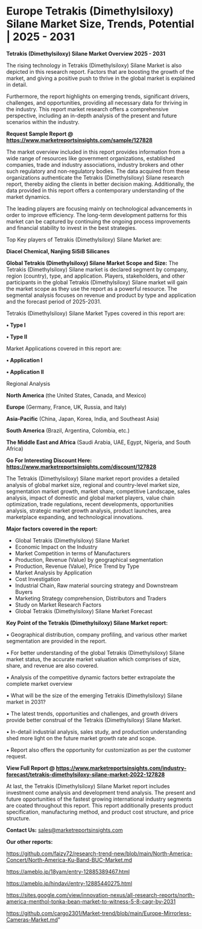 # Europe Tetrakis (Dimethylsiloxy) Silane Market Size, Trends, Potential | 2025 - 2031

<Strong> Tetrakis (Dimethylsiloxy) Silane Market Overview 2025 - 2031</strong>

The rising technology in Tetrakis (Dimethylsiloxy) Silane Market is also depicted in this research report. Factors that are boosting the growth of the market, and giving a positive push to thrive in the global market is explained in detail.

Furthermore, the report highlights on emerging trends, significant drivers, challenges, and opportunities, providing all necessary data for thriving in the industry. This report market research offers a comprehensive perspective, including an in-depth analysis of the present and future scenarios within the industry.

<strong>Request Sample Report @ <a href=https://www.marketreportsinsights.com/sample/127828>https://www.marketreportsinsights.com/sample/127828</a></strong>

The market overview included in this report provides information from a wide range of resources like government organizations, established companies, trade and industry associations, industry brokers and other such regulatory and non-regulatory bodies. The data acquired from these organizations authenticate the Tetrakis (Dimethylsiloxy) Silane research report, thereby aiding the clients in better decision making. Additionally, the data provided in this report offers a contemporary understanding of the market dynamics.

The leading players are focusing mainly on technological advancements in order to improve efficiency. The long-term development patterns for this market can be captured by continuing the ongoing process improvements and financial stability to invest in the best strategies.

Top Key players of Tetrakis (Dimethylsiloxy) Silane Market are:

<strong>Diacel Chemical, Nanjing SiSiB Silicanes</strong>

<strong><b>Global Tetrakis (Dimethylsiloxy) Silane Market Scope and Size:</b></strong>
The Tetrakis (Dimethylsiloxy) Silane market is declared segment by company, region (country), type, and application. Players, stakeholders, and other participants in the global Tetrakis (Dimethylsiloxy) Silane market will gain the market scope as they use the report as a powerful resource. The segmental analysis focuses on revenue and product by type and application and the forecast period of 2025-2031.

Tetrakis (Dimethylsiloxy) Silane Market Types covered in this report are:

<strong>• Type I

• Type II</strong>

Market Applications covered in this report are:

<strong>• Application I

• Application II</strong> 

Regional Analysis

<strong>North America</strong> (the United States, Canada, and Mexico)

<strong>Europe</strong> (Germany, France, UK, Russia, and Italy)

<strong>Asia-Pacific</strong> (China, Japan, Korea, India, and Southeast Asia)

<strong>South America</strong> (Brazil, Argentina, Colombia, etc.)

<strong>The Middle East and Africa</strong> (Saudi Arabia, UAE, Egypt, Nigeria, and South Africa)

<strong>Go For Interesting Discount Here: <a href=https://www.marketreportsinsights.com/discount/127828>https://www.marketreportsinsights.com/discount/127828</a></strong>

The Tetrakis (Dimethylsiloxy) Silane market report provides a detailed analysis of global market size, regional and country-level market size, segmentation market growth, market share, competitive Landscape, sales analysis, impact of domestic and global market players, value chain optimization, trade regulations, recent developments, opportunities analysis, strategic market growth analysis, product launches, area marketplace expanding, and technological innovations.

<strong><b>Major factors covered in the report:</b></strong>
<ul>
  <li>Global Tetrakis (Dimethylsiloxy) Silane Market </li>
  <li>Economic Impact on the Industry</li>
  <li>Market Competition in terms of Manufacturers</li>
  <li>Production, Revenue (Value) by geographical segmentation</li>
  <li>Production, Revenue (Value), Price Trend by Type</li>
  <li>Market Analysis by Application</li>
  <li>Cost Investigation</li>
  <li>Industrial Chain, Raw material sourcing strategy and Downstream Buyers</li>
  <li>Marketing Strategy comprehension, Distributors and Traders</li>
  <li>Study on Market Research Factors</li>
  <li>Global Tetrakis (Dimethylsiloxy) Silane Market Forecast</li>
</ul>

<strong><b>Key Point of the Tetrakis (Dimethylsiloxy) Silane Market report:</b></strong>

• Geographical distribution, company profiling, and various other market segmentation are provided in the report.

• For better understanding of the global Tetrakis (Dimethylsiloxy) Silane market status, the accurate market valuation which comprises of size, share, and revenue are also covered.

• Analysis of the competitive dynamic factors better extrapolate the complete market overview

• What will be the size of the emerging Tetrakis (Dimethylsiloxy) Silane market in 2031?

• The latest trends, opportunities and challenges, and growth drivers provide better construal of the Tetrakis (Dimethylsiloxy) Silane Market.

• In-detail industrial analysis, sales study, and production understanding shed more light on the future market growth rate and scope.

• Report also offers the opportunity for customization as per the customer request.

<strong><b>View Full Report @ <a href=https://www.marketreportsinsights.com/industry-forecast/tetrakis-dimethylsiloxy-silane-market-2022-127828>https://www.marketreportsinsights.com/industry-forecast/tetrakis-dimethylsiloxy-silane-market-2022-127828</a></b></strong>


At last, the Tetrakis (Dimethylsiloxy) Silane Market report includes investment come analysis and development trend analysis. The present and future opportunities of the fastest growing international industry segments are coated throughout this report. This report additionally presents product specification, manufacturing method, and product cost structure, and price structure.

<strong>Contact Us:</strong>
sales@marketreportsinsights.com

<strong>Our other reports:</strong>

<a href=https://github.com/faizy72/research-trend-new/blob/main/North-America-Concert/North-America-Ku-Band-BUC-Market.md>https://github.com/faizy72/research-trend-new/blob/main/North-America-Concert/North-America-Ku-Band-BUC-Market.md</a>

<a href=https://ameblo.jp/18yam/entry-12885389467.html>https://ameblo.jp/18yam/entry-12885389467.html</a>

<a href=https://ameblo.jp/hindavi/entry-12885440275.html>https://ameblo.jp/hindavi/entry-12885440275.html</a>

<a href=https://sites.google.com/view/innovation-nexus/all-research-reports/north-america-menthol-tonka-bean-market-to-witness-5-8-cagr-by-2031>https://sites.google.com/view/innovation-nexus/all-research-reports/north-america-menthol-tonka-bean-market-to-witness-5-8-cagr-by-2031</a>

<a href=https://github.com/cargo2301/Market-trend/blob/main/Europe-Mirrorless-Cameras-Market.md>https://github.com/cargo2301/Market-trend/blob/main/Europe-Mirrorless-Cameras-Market.md</a>"
